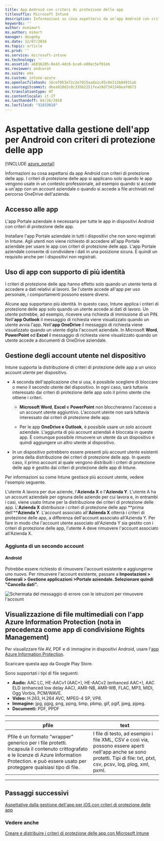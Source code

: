 ```yaml
---
title: App Android con criteri di protezione delle app
titlesuffix: Microsoft Intune
description: Informazioni su cosa aspettarsi da un'app Android con criteri di protezione.
keywords: ''
author: msmimart
ms.author: mimart
manager: dougeby
ms.date: 12/07/2016
ms.topic: article
ms.prod: ''
ms.service: microsoft-intune
ms.technology: ''
ms.assetid: a6816285-8e43-4dc8-bca0-e80ec5ef01e6
ms.reviewer: andcerat
ms.suite: ems
ms.custom: intune-azure
ms.openlocfilehash: 16cef0b3e72c2e7815aada1c45c0e312b84931ab
ms.sourcegitcommit: dbea918d2c0c335b2251fea18d7341340eafd673
ms.translationtype: HT
ms.contentlocale: it-IT
ms.lasthandoff: 04/26/2018
ms.locfileid: "31833018"
---
```

# <a name="what-to-expect-when-your-android-app-is-managed-by-app-protection-policies"></a>Aspettative dalla gestione dell'app per Android con criteri di protezione delle app 

[!INCLUDE [azure_portal](./includes/azure_portal.md)]

Informazioni su cosa aspettarsi da app Android con criteri di protezione delle app. I criteri di protezione delle app si applicano solo quando le app vengono usate in un contesto professionale, ad esempio quando si accede a un'app con un account aziendale o quando si accede a file archiviati nel percorso OneDrive dell'azienda.
##  <a name="accessing-apps"></a>Accesso alle app

L'app Portale aziendale è necessaria per tutte le app in dispositivi Android con criteri di protezione delle app.

Installare l'app Portale aziendale in tutti i dispositivi che non sono registrati in Intune. Agli utenti non viene richiesto di accedere all'app Portale aziendale per usare le app con criteri di protezione delle app.
L'app Portale aziendale consente di condividere i dati in una posizione sicura. È quindi un requisito anche per i dispositivi non registrati.


##  <a name="using-apps-with-multi-identity-support"></a>Uso di app con supporto di più identità

I criteri di protezione delle app hanno effetto solo quando un utente tenta di accedere a dati relativi al lavoro.  Se l'utente accede all'app per uso personale, i comportamenti possono essere diversi.

Alcune app supportano più identità. In questo caso, Intune applica i criteri di protezione delle app solo quando un utente accede ai dati di lavoro.  Un utente potrebbe, ad esempio, ricevere una richiesta di immissione di un PIN.  Nell'**app Outlook** il messaggio di richiesta viene visualizzato quando un utente avvia l'app. Nell'**app OneDrive** il messaggio di richiesta viene visualizzato quando un utente digita l'account aziendale.  In Microsoft **Word**, **PowerPoint** ed **Excel** il messaggio di richiesta viene visualizzato quando un utente accede a documenti di OneDrive aziendale.
##  <a name="managing-user-accounts-on-the-device"></a>Gestione degli account utente nel dispositivo

Intune supporta la distribuzione di criteri di protezione delle app a un unico account utente per dispositivo.

* A seconda dell'applicazione che si usa, è possibile scegliere di bloccare o meno il secondo utente del dispositivo. In ogni caso, sarà tuttavia interessato dai criteri di protezione delle app solo il primo utente che ottiene i criteri.

  * **Microsoft Word**, **Excel** e **PowerPoint** non bloccheranno l'accesso a un account utente aggiuntivo. L'account utente non sarà tuttavia interessato dai criteri di protezione delle app.

  * Per le app **OneDrive e Outlook**, è possibile usare un solo account aziendale.  L'aggiunta di più account aziendali è bloccata in queste app.  È comunque possibile rimuovere un utente da un dispositivo e quindi aggiungere un altro utente al dispositivo.


* In un dispositivo potrebbero essere presenti più account utente esistenti prima della distribuzione dei criteri di protezione delle app. In questo caso, il primo account al quale vengono distribuiti i criteri di protezione delle app è gestito dai criteri di protezione delle app di Intune.


Per informazioni su come Intune gestisce più account utente, vedere l'esempio seguente.

L'utente A lavora per due aziende, l'**Azienda X** e l'**Azienda Y**. L'utente A ha un account aziendale per ognuna delle aziende per cui lavora e, in entrambi i casi, viene usato Intune per la distribuzione dei criteri di protezione delle app. L'**Azienda X** distribuisce i criteri di protezione delle app **prima dell'****Azienda Y**. L'account associato all'**Azienda X** otterrà i criteri di protezione delle app, a differenza dell'account associato all'Azienda Y. Per fare in modo che l'account utente associato all'Azienda Y sia gestito con i criteri di protezione delle app, l'utente A deve rimuovere l'account associato all'Azienda X.
### <a name="adding-a-second-account"></a>Aggiunta di un secondo account
####  <a name="android"></a>Android
Potrebbe essere richiesto di rimuovere l'account esistente e aggiungerne uno nuovo.  Per rimuovere l'account esistente, passare a **Impostazioni &gt; Generali &gt; Gestione applicazioni &gt;Portale aziendale. Selezionare quindi "Cancella dati".**

![Schermata del messaggio di errore con le istruzioni per rimuovere l'account](./media/android-switch-user.png)

##  <a name="viewing-media-files-with-the-azure-information-protection-app-previously-known-as-rights-management-sharing-app"></a>Visualizzazione di file multimediali con l'app Azure Information Protection (nota in precedenza come app di condivisione Rights Management)
Per visualizzare file AV, PDF e di immagine in dispositivi Android, usare l'[app Azure Information Protection](https://play.google.com/store/apps/details?id=com.microsoft.ipviewer).

Scaricare questa app da Google Play Store.  

Sono supportati i tipi di file seguenti:

* **Audio:** AAC LC, HE-AACv1 (AAC+), HE-AACv2 (enhanced AAC+), AAC ELD (enhanced low delay AAC), AMR-NB, AMR-WB, FLAC, MP3, MIDI, Ogg Vorbis, PCM/WAVE.
* **Video:** H.263, H.264 AVC, MPEG-4 SP, VP8.
* **Immagine:** jpg, pjpg, png, ppng, bmp, pbmp, gif, pgif, jpeg, pjpeg.
* **Documenti:** PDF, PPDF

------------

|                                                                                 <strong>pfile</strong>                                                                                 |                                                                      <strong>text</strong>                                                                      |
|----------------------------------------------------------------------------------------------------------------------------------------------------------------------------------------|-----------------------------------------------------------------------------------------------------------------------------------------------------------------|
| Pfile è un formato "wrapper" generico per i file protetti. Incapsula il contenuto crittografato e le licenze di Azure Information Protection. e può essere usato per proteggere qualsiasi tipo di file. | I file di testo, ad esempio i file XML, CSV e così via, possono essere aperti nell'app anche se sono protetti. Tipi di file: txt, ptxt, csv, pcsv, log, plog, xml, pxml. |

---------------
## <a name="next-steps"></a>Passaggi successivi
[Aspettative dalla gestione dell'app per iOS con criteri di protezione delle app](app-protection-enabled-apps-ios.md)

### <a name="see-also"></a>Vedere anche
[Creare e distribuire i criteri di protezione delle app con Microsoft Intune](app-protection-policies.md)
